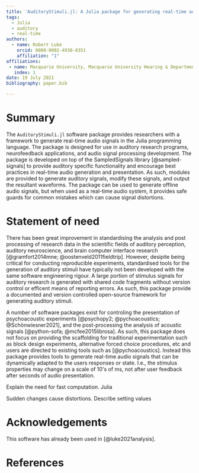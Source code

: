 ```yaml
---
title: 'AuditoryStimuli.jl: A Julia package for generating real-time auditory stimuli'
tags:
  - Julia
  - auditory
  - real-time
authors:
  - name: Robert Luke
    orcid: 0000-0002-4930-8351
    affiliation: "1"
affiliations:
 - name: Macquarie University, Macquarie University Hearing & Department of Linguistics, Australian Hearing Hub, Sydney, New South Wales, Australia
   index: 1
date: 19 July 2021
bibliography: paper.bib

---
```


# Summary

The `AuditoryStimuli.jl` software package provides researchers with a framework to generate real-time audio signals in the Julia programming language.
The package is designed for use in auditory research programs, neurofeedback applications, and audio signal processing development.
The package is developed on top of the SampledSignals library [@sampled-signals] to provide auditory specific functionality and encourage best practices in real-time audio generation and presentation.
As such, modules are provided to generate auditory signals, modify these signals, and output the resultant waveforms.
The package can be used to generate offline audio signals,
but when used as a real-time audio system, it provides safe guards for common mistakes which can cause signal distortions.


# Statement of need

There has been great improvement in standardising the analysis and post processing of research data
in the scientific fields of auditory perception, auditory neuroscience, and brain computer interface research [@gramfort2014mne; @oostenveld2011fieldtrip].
However, desipite being critical for conducting reproducible experiments, standardised tools for the generation of auditory stimuli have typically not been developed with the same software engineering rigour.
A large portion of stimulus signals for auditory research is generated with shared code fragments without version control or efficent means of reporting errors.
As such, this package provide a documented and version controlled open-source framework for generating auditory stimuli.

A number of software packages exist for controling the presentation of psychoacoustic experiments [@psychopy2; @pychoacoustics; @Schönwiesner2021],
and the post-processing the analysis of acoustic signals [@python-sofa; @mcfee2015librosa].
As such, this package does not focus on providing the scaffolding for traditional experimentation
such as block design experiments, alternative forced choice procedures, etc and users are directed to existing tools such as [@pychoacoustics].
Instead this package provides tools to generate real-time audio signals that can be dynamically adapted to the users responses or state.
I.e., the stimulus properties may change on a scale of 10's of ms, not after user feedback after seconds of audio presentation.


Explain the need for fast computation. Julia



Sudden changes cause distortions. Describe setting values






# Acknowledgements

This software has already been used in [@luke2021analysis].


# References
